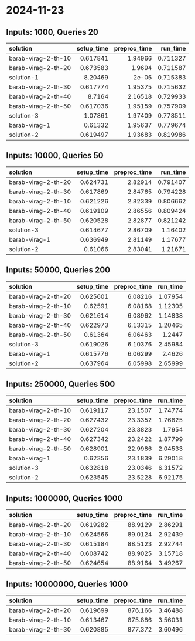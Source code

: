 # 2024-11-23

## Inputs: 1000, Queries 20

| solution            |   setup_time |   preproc_time |   run_time |
|:--------------------|-------------:|---------------:|-----------:|
| barab-virag-2-th-10 |     0.617841 |        1.94966 |   0.711327 |
| barab-virag-2-th-20 |     0.673583 |        1.9694  |   0.711587 |
| solution-1          |     8.20469  |        2e-06   |   0.715383 |
| barab-virag-2-th-30 |     0.617774 |        1.95375 |   0.715632 |
| barab-virag-2-th-40 |     8.7164   |        2.16518 |   0.729933 |
| barab-virag-2-th-50 |     0.617036 |        1.95159 |   0.757909 |
| solution-3          |     1.07861  |        1.97409 |   0.778511 |
| barab-virag-1       |     0.61332  |        1.95637 |   0.779674 |
| solution-2          |     0.619497 |        1.93683 |   0.819986 |

## Inputs: 10000, Queries 50

| solution            |   setup_time |   preproc_time |   run_time |
|:--------------------|-------------:|---------------:|-----------:|
| barab-virag-2-th-20 |     0.624731 |        2.82914 |   0.791407 |
| barab-virag-2-th-30 |     0.617869 |        2.84765 |   0.794228 |
| barab-virag-2-th-10 |     0.621226 |        2.82339 |   0.806662 |
| barab-virag-2-th-40 |     0.619109 |        2.86556 |   0.809424 |
| barab-virag-2-th-50 |     0.620528 |        2.82877 |   0.821242 |
| solution-3          |     0.614677 |        2.86709 |   1.16402  |
| barab-virag-1       |     0.636949 |        2.81149 |   1.17677  |
| solution-2          |     0.61066  |        2.83041 |   1.21671  |

## Inputs: 50000, Queries 200

| solution            |   setup_time |   preproc_time |   run_time |
|:--------------------|-------------:|---------------:|-----------:|
| barab-virag-2-th-20 |     0.625601 |        6.08216 |    1.07954 |
| barab-virag-2-th-10 |     0.62591  |        6.08168 |    1.12305 |
| barab-virag-2-th-30 |     0.621614 |        6.08962 |    1.14838 |
| barab-virag-2-th-40 |     0.622973 |        6.13315 |    1.20465 |
| barab-virag-2-th-50 |     0.61364  |        6.06463 |    1.2447  |
| solution-3          |     0.619026 |        6.10376 |    2.45984 |
| barab-virag-1       |     0.615776 |        6.06299 |    2.4626  |
| solution-2          |     0.637964 |        6.05998 |    2.65999 |

## Inputs: 250000, Queries 500

| solution            |   setup_time |   preproc_time |   run_time |
|:--------------------|-------------:|---------------:|-----------:|
| barab-virag-2-th-10 |     0.619117 |        23.1507 |    1.74774 |
| barab-virag-2-th-20 |     0.627432 |        23.3352 |    1.76825 |
| barab-virag-2-th-30 |     0.627204 |        23.3823 |    1.7954  |
| barab-virag-2-th-40 |     0.627342 |        23.2422 |    1.87799 |
| barab-virag-2-th-50 |     0.628901 |        22.9986 |    2.04533 |
| barab-virag-1       |     0.62356  |        23.1839 |    6.29018 |
| solution-3          |     0.632818 |        23.0346 |    6.31572 |
| solution-2          |     0.623545 |        23.5228 |    6.92175 |

## Inputs: 1000000, Queries 1000

| solution            |   setup_time |   preproc_time |   run_time |
|:--------------------|-------------:|---------------:|-----------:|
| barab-virag-2-th-20 |     0.619282 |        88.9129 |    2.86291 |
| barab-virag-2-th-10 |     0.624566 |        89.0124 |    2.92439 |
| barab-virag-2-th-30 |     0.615184 |        88.5123 |    2.92744 |
| barab-virag-2-th-40 |     0.608742 |        88.9025 |    3.15718 |
| barab-virag-2-th-50 |     0.624654 |        88.9164 |    3.49267 |

## Inputs: 10000000, Queries 1000

| solution            |   setup_time |   preproc_time |   run_time |
|:--------------------|-------------:|---------------:|-----------:|
| barab-virag-2-th-20 |     0.619699 |        876.166 |    3.46488 |
| barab-virag-2-th-10 |     0.613467 |        875.886 |    3.56031 |
| barab-virag-2-th-30 |     0.620885 |        877.372 |    3.60496 |